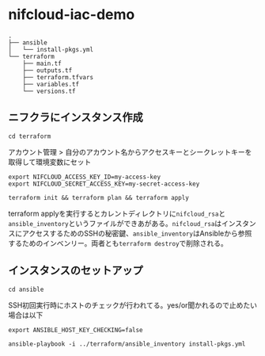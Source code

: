 # nifcloud-iac-demo

```
.
├── ansible
│   └── install-pkgs.yml
└── terraform
    ├── main.tf
    ├── outputs.tf
    ├── terraform.tfvars
    ├── variables.tf
    └── versions.tf
```

## ニフクラにインスタンス作成

```
cd terraform
```

アカウント管理 > 自分のアカウント名からアクセスキーとシークレットキーを取得して環境変数にセット

```
export NIFCLOUD_ACCESS_KEY_ID=my-access-key
export NIFCLOUD_SECRET_ACCESS_KEY=my-secret-access-key
```

```
terraform init && terraform plan && terraform apply
```

terraform applyを実行するとカレントディレクトリに`nifcloud_rsa`と`ansible_inventory`というファイルができあがある。`nifcloud_rsa`はインスタンスにアクセスするためのSSHの秘密鍵、`ansible_inventory`はAnsibleから参照するためのインベンリー。両者とも`terraform destroy`で削除される。

## インスタンスのセットアップ

```
cd ansible
```

SSH初回実行時にホストのチェックが行われてる。yes/or聞かれるので止めたい場合は以下

```
export ANSIBLE_HOST_KEY_CHECKING=false
```

```
ansible-playbook -i ../terraform/ansible_inventory install-pkgs.yml
```
